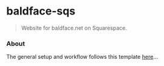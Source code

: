 baldface-sqs
=====

> Website for baldface.net on Squarespace.



### About
The general setup and workflow follows this template [here](https://github.com/kitajchuk/boxen)...
